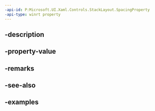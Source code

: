 ```yaml
---
-api-id: P:Microsoft.UI.Xaml.Controls.StackLayout.SpacingProperty
-api-type: winrt property
---
```


## -description

## -property-value

## -remarks

## -see-also

## -examples

